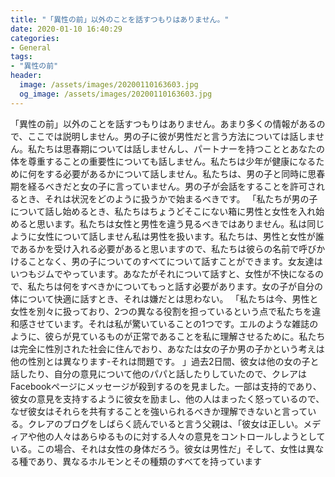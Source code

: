 ```yaml
---
title: "「異性の前」以外のことを話すつもりはありません。"
date: 2020-01-10 16:40:29
categories:
- General
tags:
- "異性の前"
header:
  image: /assets/images/20200110163603.jpg
  og_image: /assets/images/20200110163603.jpg
---
```


「異性の前」以外のことを話すつもりはありません。あまり多くの情報があるので、ここでは説明しません。男の子に彼が男性だと言う方法については話しません。私たちは思春期については話しませんし、パートナーを持つこととあなたの体を尊重することの重要性についても話しません。私たちは少年が健康になるために何をする必要があるかについて話しません。私たちは、男の子と同時に思春期を経るべきだと女の子に言っていません。男の子が会話をすることを許可されるとき、それは状況をどのように扱うかで始まるべきです。 「私たちが男の子について話し始めるとき、私たちはちょうどそこにない箱に男性と女性を入れ始めると思います。私たちは女性と男性を違う見るべきではありません。私は同じように女性について話しません私は男性を扱います。私たちは、男性と女性が誰であるかを受け入れる必要があると思いますので、私たちは彼らの名前で呼びかけることなく、男の子についてのすべてについて話すことができます。女友達はいつもジムでやっています。あなたがそれについて話すと、女性が不快になるので、私たちは何をすべきかについてもっと話す必要があります。女の子が自分の体について快適に話すとき、それは嫌だとは思わない。 「私たちは今、男性と女性を別々に扱っており、2つの異なる役割を担っているという点で私たちを違和感させています。それは私が驚いていることの1つです。エルのような雑誌のように、彼らが見ているものが正常であることを私に理解させるために。私たちは完全に性別された社会に住んでおり、あなたは女の子か男の子かという考えは他の性別とは異なります-それは問題です。 」過去2日間、彼女は他の女の子と話したり、自分の意見について他のパパと話したりしていたので、クレアはFacebookページにメッセージが殺到するのを見ました。一部は支持的であり、彼女の意見を支持するように彼女を励まし、他の人はまったく怒っているので、なぜ彼女はそれらを共有することを強いられるべきか理解できないと言っている。クレアのブログをしばらく読んでいると言う父親は、「彼女は正しい。メディアや他の人々はあらゆるものに対する人々の意見をコントロールしようとしている。この場合、それは女性の身体だろう。彼女は男性だ」そして、女性は異なる種であり、異なるホルモンとその種類のすべてを持っています
